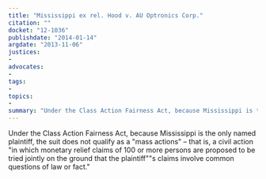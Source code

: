 ```yaml
---
title: "Mississippi ex rel. Hood v. AU Optronics Corp."
citation: ""
docket: "12-1036"
publishdate: "2014-01-14"
argdate: "2013-11-06"
justices:
- 
advocates:
- 
tags:
- 
topics:
- 
summary: "Under the Class Action Fairness Act, because Mississippi is the only named plaintiff, the suit does not qualify as a "mass actions" – that is, a civil action "in which monetary relief claims of 100 or more persons are proposed to be tried jointly on the ground that the plaintiff""s claims involve common questions of law or fact.""
---
```

Under the Class Action Fairness Act, because Mississippi is the only named plaintiff, the suit does not qualify as a "mass actions" – that is, a civil action "in which monetary relief claims of 100 or more persons are proposed to be tried jointly on the ground that the plaintiff""s claims involve common questions of law or fact."

